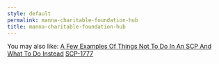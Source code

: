 ```yaml
---
style: default
permalink: manna-charitable-foundation-hub
title: manna-charitable-foundation-hub
---
```

You may also like:
[A Few Examples Of Things Not To Do In An SCP And What To Do Instead](http://scp-wiki.net/what-not-to-do)
[SCP-1777](http://scp-wiki.net/scp-1777)